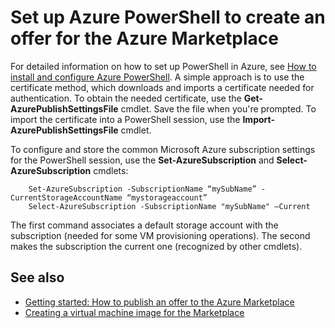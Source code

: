 <properties
   pageTitle="Set up PowerShell to create a VM for the Marketplace | Microsoft Azure"
   description="Instructions for setting up Azure PowerShell and using it as an optional process flow to create VM images to deploy to, and sell on, the Azure Marketplace"
   services="marketplace-publishing"
   documentationCenter=""
   authors="HannibalSII"
   manager="hascipio"
   editor=""/>

<tags
   ms.service="marketplace"
   ms.devlang="na"
   ms.topic="article"
   ms.tgt_pltfrm="na"
   ms.workload="na"
   ms.date="02/04/2016"
   ms.author="hascipio"/>

# Set up Azure PowerShell to create an offer for the Azure Marketplace
For detailed information on how to set up PowerShell in Azure, see [How to install and configure Azure PowerShell](../powershell-install-configure.md). A simple approach is to use the certificate method, which downloads and imports a certificate needed for authentication. To obtain the needed certificate, use the **Get-AzurePublishSettingsFile** cmdlet. Save the file when you're prompted. To import the certificate into a PowerShell session, use the **Import-AzurePublishSettingsFile** cmdlet.

To configure and store the common Microsoft Azure subscription settings for the PowerShell session, use the **Set-AzureSubscription** and **Select-AzureSubscription** cmdlets:

        Set-AzureSubscription -SubscriptionName “mySubName” -CurrentStorageAccountName “mystorageaccount”
        Select-AzureSubscription -SubscriptionName "mySubName" –Current

The first command associates a default storage account with the subscription (needed for some VM provisioning operations).  The second makes the subscription the current one (recognized by other cmdlets).

## See also
- [Getting started: How to publish an offer to the Azure Marketplace](marketplace-publishing-getting-started.md)
- [Creating a virtual machine image for the Marketplace](marketplace-publishing-vm-image-creation.md)
